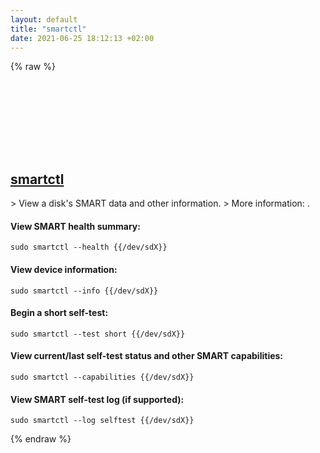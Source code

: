```yaml
---
layout: default
title: "smartctl"
date: 2021-06-25 18:12:13 +02:00
---
```

{% raw %}
<h2 id="smartctl">
  <a href="/en/common/smartctl.html">smartctl</a> <a href="#smartctl"><svg class="icon">
    <use href="/assets/images/unicode_sprite.svg#link" />
  </svg></a>
</h2>
> View a disk's SMART data and other information.
> More information: <https://en.wikipedia.org/wiki/S.M.A.R.T.>.

#### View SMART health summary:
```shell
sudo smartctl --health {{/dev/sdX}}
```
#### View device information:
```shell
sudo smartctl --info {{/dev/sdX}}
```
#### Begin a short self-test:
```shell
sudo smartctl --test short {{/dev/sdX}}
```
#### View current/last self-test status and other SMART capabilities:
```shell
sudo smartctl --capabilities {{/dev/sdX}}
```
#### View SMART self-test log (if supported):
```shell
sudo smartctl --log selftest {{/dev/sdX}}
```
{% endraw %}